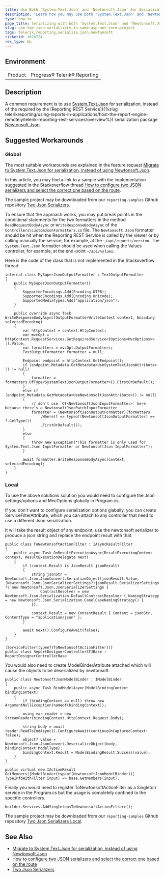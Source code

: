 ```yaml
---
title: Use Both 'System.Text.Json' and 'Newtonsoft.Json' for Serialization in ASP.NET Core
description: "Learn how you may use both 'System.Text.Json' and 'Newtonsoft.Json' for serialization in ASP.NET Core project with Telerik Reporting REST Service."
type: how-to
page_title: Serializing with both 'System.Text.Json' and 'Newtonsoft.Json' in the same ASP.NET Core project
slug: use-two-json-serializers-in-same-asp-net-core-project
tags: telerik,reporting,serialize,json,newtonsoft
ticketid: 1626724
res_type: kb
---
```


## Environment

<table>
	<tbody>
		<tr>
			<td>Product</td>
			<td>Progress® Telerik® Reporting</td>
		</tr>
	</tbody>
</table>

## Description

A common requirement is to use [System.Text.Json](https://learn.microsoft.com/en-us/dotnet/api/system.text.json?view=net-7.0) for serialization, instead of the required by the [Reporting REST Service]({%slug telerikreporting/using-reports-in-applications/host-the-report-engine-remotely/telerik-reporting-rest-services/overview%}) serialization package [Newtonsoft.Json](https://www.nuget.org/packages/Newtonsoft.Json/).

## Suggested Workarounds

### Global

The most suitable workarounds are explained in the feature request [Migrate to System.Text.Json for serialization, instead of using Newtonsoft.Json](https://feedback.telerik.com/reporting/1506593-migrate-to-system-text-json-for-serialization-instead-of-using-newtonsoft-json).

In this article, you may find a link to a sample with the implementation suggested in the Stackoverflow thread [How to configure two JSON serializers and select the correct one based on the route](https://stackoverflow.com/questions/59650907/how-to-configure-two-json-serializers-and-select-the-correct-one-based-on-the-ro).

The sample project may be downloaded from our `reporting-samples` Github repository [Two Json Serializers](https://github.com/telerik/reporting-samples/tree/master/TwoJsonSerializers).

To ensure that the approach works, you may put break points in the conditional statements for the two formatters in the method `ReadRequestBodyAsync` or `WriteResponseBodyAsync` of the `Controllers\CustomJsonFormatters.cs` file. The `Newtonsoft.Json` formatter should be hit when the Reporting REST Service is called by the viewer or by calling manually the service, for example, at the `~/api/reports/version`. The `System.Text.Json` formatter should be used when calling the Values controller, for example, at the end-point `~/api/values`.

Here is the code of the class that is not implemented in the Stackoverflow thread:
````CSharp
internal class MySuperJsonOutputFormatter : TextOutputFormatter
{
	public MySuperJsonOutputFormatter()
	{
		SupportedEncodings.Add(Encoding.UTF8);
		SupportedEncodings.Add(Encoding.Unicode);
		SupportedMediaTypes.Add("application/json");
	}

	public override async Task WriteResponseBodyAsync(OutputFormatterWriteContext context, Encoding selectedEncoding)
	{
		var httpContext = context.HttpContext;
		var mvcOpt = httpContext.RequestServices.GetRequiredService<IOptions<MvcOptions>>().Value;
		var formatters = mvcOpt.OutputFormatters;
		TextOutputFormatter formatter = null;

		Endpoint endpoint = httpContext.GetEndpoint();
		if (endpoint.Metadata.GetMetadata<UseSystemTextJsonAttribute>() != null)
		{
			formatter = formatters.OfType<SystemTextJsonOutputFormatter>().FirstOrDefault();
		}
		else if (endpoint.Metadata.GetMetadata<UseNewtonsoftJsonAttribute>() != null)
		{
			// don't use `Of<NewtonsoftJsonInputFormatter>` here because there's a NewtonsoftJsonPatchInputFormatter
			formatter = (NewtonsoftJsonOutputFormatter)(formatters
				.Where(f => typeof(NewtonsoftJsonOutputFormatter) == f.GetType())
				.FirstOrDefault());
		}
		else
		{
			throw new Exception("This formatter is only used for System.Text.Json InputFormatter or NewtonsoftJson InputFormatter");
		}

		await formatter.WriteResponseBodyAsync(context, selectedEncoding);
	}
}
````

### Local
To use the above solutions solution you would need to configure the Json settings/options and MvcOptions globally in Program.cs.

If you don't want to configure serialization options glabally, you can create ServiceFilterAttribute, which you can attach to any controller that need to use a different Json serialization.

It will take the result object of any endpoint, use the newtonsoft serializer to produce a json string and replace the endpoint result with that. 

````CSharp
public class ToNewtonsoftActionFilter : IAsyncResultFilter 
{
	public async Task OnResultExecutionAsync(ResultExecutingContext context, ResultExecutionDelegate next) 
	{
		if (context.Result is JsonResult jsonResult) 
		{
			string jsonStr = Newtonsoft.Json.JsonConvert.SerializeObject(jsonResult.Value, (Newtonsoft.Json.JsonSerializerSettings?)jsonResult.SerializerSettings ?? new Newtonsoft.Json.JsonSerializerSettings {
				ContractResolver = new Newtonsoft.Json.Serialization.DefaultContractResolver { NamingStrategy = new Newtonsoft.Json.Serialization.CamelCaseNamingStrategy() }
			});

			context.Result = new ContentResult { Content = jsonStr, ContentType = "application/json" };
		}

		await next().ConfigureAwait(false);
	}
}
````

````CSharp
[ServiceFilter(typeof(ToNewtonsoftActionFilter))]
public class ReportDesignerControllerSTJBase : ReportDesignerControllerBase
````

You would also need to create ModelBinderAttribute attached which will cause the objects to be deserialized by newtonsoft.
````CSharp
public class NewtonsoftJsonModelBinder : IModelBinder 
{
	public async Task BindModelAsync(ModelBindingContext bindingContext) 
	{
		if (bindingContext == null) throw new ArgumentNullException(nameof(bindingContext));

		using var reader = new StreamReader(bindingContext.HttpContext.Request.Body);

		string body = await reader.ReadToEndAsync().ConfigureAwait(continueOnCapturedContext: false);
		object? value = Newtonsoft.Json.JsonConvert.DeserializeObject(body, bindingContext.ModelType);
		bindingContext.Result = ModelBindingResult.Success(value);
	}
}
````

````CSharp
public virtual new IActionResult GetMembers([ModelBinder(typeof(NewtonsoftJsonModelBinder))] TypeInfoWithFilter input) => base.GetMembers(input);
````

Finally you would need to register ToNewtonsoftActionFilter as a Singleton service in the Program.cs but the usage is completely confined to the specific controllers. 

````CSharp
builder.Services.AddSingleton<ToNewtonsoftActionFilter>();
````

The sample project may be downloaded from our `reporting-samples` Github repository [Two Json Serializers Local](https://github.com/telerik/reporting-samples/tree/master/TwoJsonSerializersLocal).


## See Also

* [Migrate to System.Text.Json for serialization, instead of using Newtonsoft.Json](https://feedback.telerik.com/reporting/1506593-migrate-to-system-text-json-for-serialization-instead-of-using-newtonsoft-json)
* [How to configure two JSON serializers and select the correct one based on the route](https://stackoverflow.com/questions/59650907/how-to-configure-two-json-serializers-and-select-the-correct-one-based-on-the-ro)
* [Two Json Serializers](https://github.com/telerik/reporting-samples/tree/master/TwoJsonSerializers)
